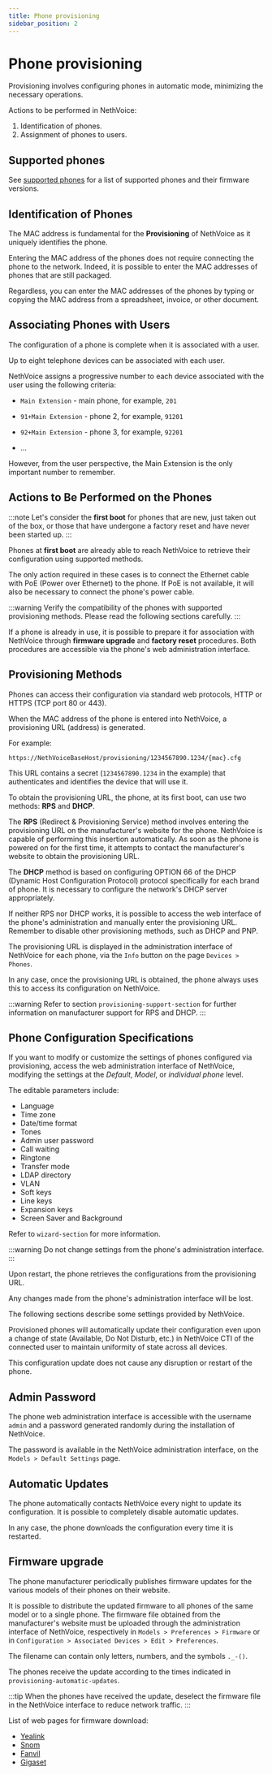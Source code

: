 ```yaml
---
title: Phone provisioning
sidebar_position: 2
---
```


# Phone provisioning

Provisioning involves configuring phones in automatic mode, minimizing the necessary operations.

Actions to be performed in NethVoice:

1. Identification of phones.
2. Assignment of phones to users.

## Supported phones

See [supported phones](supported_phones) for a list of supported phones and their firmware versions.


## Identification of Phones

The MAC address is fundamental for the **Provisioning** of NethVoice as it uniquely identifies the phone.

Entering the MAC address of the phones does not require connecting the phone to the network. Indeed, it is possible to enter the MAC addresses of phones that are still packaged.

Regardless, you can enter the MAC addresses of the phones by typing or copying the MAC address from a spreadsheet, invoice, or other document.

## Associating Phones with Users

The configuration of a phone is complete when it is associated with a user.

Up to eight telephone devices can be associated with each user.

NethVoice assigns a progressive number to each device associated with the user using the following criteria:

- `Main Extension` - main phone, for example, `201`

- `91+Main Extension` - phone 2, for example, `91201`

- `92+Main Extension` - phone 3, for example, `92201`

- ...

However, from the user perspective, the Main Extension is the only important number to remember.

## Actions to Be Performed on the Phones

:::note
Let's consider the **first boot** for phones that are new, just taken out of the box, or those that have undergone a factory reset and have never been started up.
:::

Phones at **first boot** are already able to reach NethVoice to retrieve their configuration using supported methods.

The only action required in these cases is to connect the Ethernet cable with PoE (Power over Ethernet) to the phone. If PoE is not available, it will also be necessary to connect the phone's power cable.

:::warning
Verify the compatibility of the phones with supported provisioning methods. Please read the following sections carefully.
:::

If a phone is already in use, it is possible to prepare it for association with NethVoice through **firmware upgrade** and **factory reset** procedures. Both procedures are accessible via the phone's web administration interface.


## Provisioning Methods

Phones can access their configuration via standard web protocols, HTTP or HTTPS (TCP port 80 or 443).

When the MAC address of the phone is entered into NethVoice, a provisioning URL (address) is generated.

For example:

```
https://NethVoiceBaseHost/provisioning/1234567890.1234/{mac}.cfg
```

This URL contains a secret (`1234567890.1234` in the example) that authenticates and identifies the device that will use it.

To obtain the provisioning URL, the phone, at its first boot, can use two methods: **RPS** and **DHCP**.

The **RPS** (Redirect & Provisioning Service) method involves entering the provisioning URL on the manufacturer's website for the phone. NethVoice is capable of performing this insertion automatically. As soon as the phone is powered on for the first time, it attempts to contact the manufacturer's website to obtain the provisioning URL.

The **DHCP** method is based on configuring OPTION 66 of the DHCP (Dynamic Host Configuration Protocol) protocol specifically for each brand of phone. It is necessary to configure the network's DHCP server appropriately.

If neither RPS nor DHCP works, it is possible to access the web interface of the phone's administration and manually enter the provisioning URL. Remember to disable other provisioning methods, such as DHCP and PNP.

The provisioning URL is displayed in the administration interface of NethVoice for each phone, via the `Info` button on the page `Devices > Phones`.

In any case, once the provisioning URL is obtained, the phone always uses this to access its configuration on NethVoice.

:::warning
Refer to section `provisioning-support-section` for further information on manufacturer support for RPS and DHCP.
:::

## Phone Configuration Specifications

If you want to modify or customize the settings of phones configured via provisioning, access the web administration interface of NethVoice, modifying the settings at the *Default*, *Model*, or *individual phone* level.

The editable parameters include:

- Language
- Time zone
- Date/time format
- Tones
- Admin user password
- Call waiting
- Ringtone
- Transfer mode
- LDAP directory
- VLAN
- Soft keys
- Line keys
- Expansion keys
- Screen Saver and Background

Refer to `wizard-section` for more information.

:::warning
Do not change settings from the phone's administration interface.
:::

Upon restart, the phone retrieves the configurations from the provisioning URL.

Any changes made from the phone's administration interface will be lost.

The following sections describe some settings provided by NethVoice.

Provisioned phones will automatically update their configuration even upon a change of state (Available, Do Not Disturb, etc.) in NethVoice CTI of the connected user to maintain uniformity of state across all devices.

This configuration update does not cause any disruption or restart of the phone.

## Admin Password

The phone web administration interface is accessible with the username `admin` and a password generated randomly during the installation of NethVoice.

The password is available in the NethVoice administration interface, on the `Models > Default Settings` page.



## Automatic Updates

The phone automatically contacts NethVoice every night to update its configuration. It is possible to completely disable automatic updates.

In any case, the phone downloads the configuration every time it is restarted.



## Firmware upgrade

The phone manufacturer periodically publishes firmware updates for the various models of their phones on their website.

It is possible to distribute the updated firmware to all phones of the same model or to a single phone.
The firmware file obtained from the manufacturer's website must be uploaded through the administration interface of NethVoice, respectively in `Models > Preferences > Firmware` or in `Configuration > Associated Devices > Edit > Preferences`.

The filename can contain only letters, numbers, and the symbols `._-()`.

The phones receive the update according to the times indicated in `provisioning-automatic-updates`.

:::tip
When the phones have received the update, deselect the firmware file in the NethVoice interface to reduce network traffic.
:::

List of web pages for firmware download:

- [Yealink](http://support.yealink.com/documentFront/forwardToDocumentFrontDisplayPage)
- [Snom](https://service.snom.com/display/wiki/Firmware+Update+Center)
- [Fanvil](https://fanvil.com/Support/download.html)
- [Gigaset](https://teamwork.gigaset.com/gigawiki/pages/viewpage.action?pageId=37486876)


